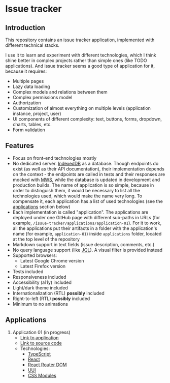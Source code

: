 # Issue tracker

## Introduction

This repository contains an issue tracker application, implemented with different technical stacks.

I use it to learn and experiment with different technologies, which I think shine better in complex projects rather than simple ones (like TODO applications). And issue tracker seems a good type of application for it, because it requires:

* Multiple pages
* Lazy data loading
* Complex models and relations between them
* Complex permissions model
* Authorization
* Customization of almost everything on multiple levels (application instance, project, user)
* UI components of different complexity: text, buttons, forms, dropdown, charts, tables, etc.
* Form validation

## Features

* Focus on front-end technologies mostly
* No dedicated server. [IndexedDB](https://developer.mozilla.org/en-US/docs/Web/API/IndexedDB_API) as a database. Though endpoints do exist (as well as their API documentation), their implementation depends on the context - the endpoints are called in tests and their responses are mocked with [MWS](https://mswjs.io/), while the database is updated in development and production builds. The name of application is so simple, because in order to distinguish them, it would be necessary to list all the technologies used, which would make the name very long. To compensate it, each application has a list of used technologies (see the [applications](#applications) section below)
* Each implementation is called "application". The applications are deployed under one GitHub page with different sub-paths in URLs (for example, `/issue-tracker/applications/application-01`). For it to work, all the applications put their artifacts in a folder with the application's name (for example, `application-01`) inside `applications` folder, located at the top level of the repository
* Markdown support in text fields (issue description, comments, etc.)
* No query language support (like [JQL](https://www.atlassian.com/blog/jira/jql-the-most-flexible-way-to-search-jira-14)). A visual filter is provided instead
* Supported browsers:
  * Latest Google Chrome version
  * Latest Firefox version
* Tests included
* Responsiveness included
* Accessibility (a11y) included
* Light/dark theme included
* Internationalization (RTL) **possibly** included
* Right-to-left (RTL) **possibly** included
* Minimum to no animations

## Applications

01. Application 01 (in progress)
    * [Link to application](https://vasilii-kovalev.github.io/issue-tracker/applications/application-01)
    * [Link to source code](https://github.com/vasilii-kovalev/issue-tracker/tree/main/application-01)
    * Technologies:
      * [TypeScript](https://www.typescriptlang.org)
      * [React](https://react.dev)
      * [React Router DOM](https://v5.reactrouter.com/web)
      * [UUI](https://uui.epam.com)
      * [CSS Modules](https://github.com/css-modules/css-modules)
